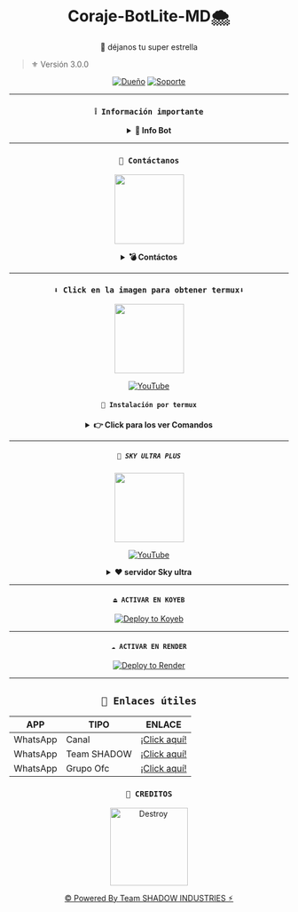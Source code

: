 <h1 align="center">Coraje-BotLite-MD🌨</h1>
 <p align="center">🌟 déjanos tu super estrella</p>
</p>

> ⚜️ Versión 3.0.0

<div align="center">
 
[![Dueño](https://img.shields.io/badge/Dueño-00802f?style=for-the-badge&logo=whatsapp&logoColor=white)](https://wa.me/5492612721386)
[![Soporte](https://img.shields.io/badge/soporte-00802f?style=for-the-badge&logo=whatsapp&logoColor=white)](https://wa.me/50558124470)

---

### **`❕️ Información importante`**

<details>
 <summary><b> 🔱 Info Bot</b></summary>

* Este proyecto **no está afiliado de ninguna manera** con `WhatsApp`, `Inc. WhatsApp` es una marca registrada de `WhatsApp LLC`, y este bot es un **desarrollo independiente** que **no tiene ninguna relación oficial con la compañía**.

</details>

---

### **`💭 Contáctanos`**

<a
href="https://wa.me/50558124470?text="><img src="https://qu.ax/ugHh.jpg" height="125px"></a>

<details>
<summary><b> 💣 Contáctos</b></summary>

* https://wa.me/5492612721386

---


</details>

---

### **`⬇️ Click en la imagen para obtener termux⬇️`**
<a
href="https://www.mediafire.com/file/3hsvi3xkpq3a64o/termux_118.a"><img src="https://qu.ax/finc.jpg" height="125px"></a>

<div align=>

[![YouTube](https://img.shields.io/badge/Tutorial-instalacion-FF0000?style=for-the-badge&logo=youTube&logoColor=white)](https://youtu.be/JICVzI0sOLk?si=1GJ3_vl_TNpfb9Iv)
 

#### **`💨 Instalación por termux`**

<details>
 <summary><b> 👉 Click para los ver Comandos</b></summary>

#### **🪄 Instalación manual por termux**
> copie y peguen en termux uno por uno 
```bash
termux-setup-storage
```

```bash
apt update && apt upgrade && pkg install -y git nodejs ffmpeg imagemagick yarn
```

```bash
git clone https://github.com/EnderJs-CreatorGL/Coraje-BotLite-MD/tree/main && cd 𝕮𝖔𝖗𝖆𝖏𝖊-𝕭𝖔𝖙𝕷𝖎𝖙𝖊-𝕸𝕯
```

```bash
yarn install && npm install
```

```bash
npm start
```
> si despues de poner el numero de WhatsApp, y sale letras en roja no se preocupe es normal 
---

#### **🟢 Activar en caso de detenerse en termux**

Si después de instalar el bot en Termux se detiene (pantalla en blanco, pérdida de conexión a Internet, reinicio del dispositivo), sigue estos pasos:

1. Abre Termux y navega al directorio del bot:
    ```bash
    cd 𝕮𝖔𝖗𝖆𝖏𝖊-𝕭𝖔𝖙𝕷𝖎𝖙𝖊-𝕸𝕯
    ```

2. Inicia el bot nuevamente:
    ```bash
    npm start
    ```

---

#### **🍬 Obtener otro codigo qr en termux**

Si después de instalar el bot en Termux y iniciar la session del bot (el numero se va a soporte, se cierra la conexión o demorastes al conectar), sigue estos pasos:

1. Abre Termux y navega al directorio del bot:
    ```bash
    cd Kakaroto-Bot-MD
    ```

2. Elimina la carpeta MiniSession:
    ```bash
    rm -rf MeguminSession
    ```

3. Inicia el bot nuevamente:
    ```bash
    npm start
    ```

---

### **😼 Para activar 24/7 (termux)**

> comando para obtener la bot 24/7 en termux

```bash
npm i -g pm2 && pm2 start index.js && pm2 save && pm2 logs
```

---

</details>

---

##### **`🌟 SKY ULTRA PLUS`**

<a
href="https://dash.skyultraplus.com"><img src="https://qu.ax/zFzXF.png" height="125px"></a>

<div align=>

[![YouTube](https://img.shields.io/badge/SkyUltraPlus-Host-FF0000?style=for-the-badge&logo=youtube&logoColor=white)](https://youtu.be/fZbcCLpSH6Y?si=1sDen7Bzmb7jVpAI)
 

<details>
 <summary><b> ❤️ servidor Sky ultra</b></summary>

* Estado Sky [`Status`](https://estado.skyultraplus.com)
* Dash Sky[`Dash`](https://dash.skyultraplus.com)
* Panel Sky [`Panel`](https://panel.skyultraplus.com)
* Canal de WhatsApp [`Canal Sky`](https://whatsapp.com/channel/0029VakUvreFHWpyWUr4Jr0g)
* Comunidad Sky [`Click`](https://chat.whatsapp.com/KGPhTIfgOzZCMNqoc3R7OW)

---


</details>

----- 
#### **`⏏️ ACTIVAR EN KOYEB`**
[![Deploy to Koyeb](https://binbashbanana.github.io/deploy-buttons/buttons/remade/koyeb.svg)](https://app.koyeb.com/deploy?type=git&repository=github.com/EnderJs-CreatorGL/Coraje-BotLite-MD&branch=master&name=Coraje-BotLite-MD)

------------------
#### **`☁️ ACTIVAR EN RENDER`**
[![Deploy to Render](https://binbashbanana.github.io/deploy-buttons/buttons/remade/render.svg)](https://dashboard.render.com/blueprint/new?repo=https%3A%2F%2Fgithub.com%2FEnderJs-CreatorGLs%2FCoraje-BotLite-MD)



</details>

---

## **`🔗 Enlaces útiles`**

| APP | TIPO | ENLACE |
|------|-------------|-------|
| WhatsApp | Canal | [¡Click aquí!](https://whatsapp.com/channel/0029Vb2YQcW1t90dSKG8ac2U) |
| WhatsApp | Team SHADOW | [¡Click aquí!](https://chat.whatsapp.com/JG7nkbC39x39usNdfLVSaA) |
| WhatsApp | Grupo Ofc | [¡Click aquí!](https://chat.whatsapp.com/LgikJvYe5h52WR90PVNi8b) |
 




### **`🌹 CREDITOS`**
<a
href="https://github.com/MRSHAD0W666"><img src="https://qu.ax/xQwmQ.jpg" width="140" height="140" alt="Destroy"/></a>

[© Powered By Team SHADOW INDUSTRIES ⚡︎](https://whatsapp.com/channel/0029Vb2YQcW1t90dSKG8ac2U)
